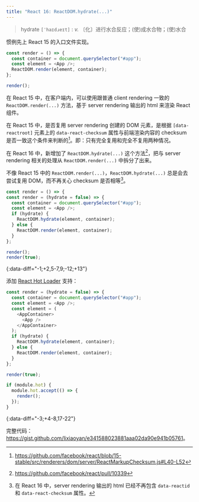 ```yaml
---
title: "React 16: ReactDOM.hydrate(...)"
---
```


> hydrate `[ˈhaɪdɹeɪt]`
  : *v.* 〔化〕进行水合反应；(使)成水合物；(使)水合

惯例先上 React 15 的入口文件实现。

``` javascript
const render = () => {
  const container = document.querySelector("#app");
  const element = <App />;
  ReactDOM.render(element, container);
};

render();
```

在 React 15 中，在客户端内，可以使用跟普通 client rendering 一致的 `ReactDOM.render(...)` 方法，基于 server rendering 输出的 html 来渲染 React 组件。

在 React 15 中，是否复用 server rendering 创建的 DOM 元素，是根据 `[data-reactroot]` 元素上的 `data-react-checksum` 属性与前端渲染内容的 checksum 是否一致这个条件来判断的[^1]。即：只有完全复用和完全不复用两种情况。

在 React 16 中，新增加了 `ReactDOM.hydrate(...)` 这个方法[^2]，把与 server rendering 相关的处理从 `ReactDOM.render(...)` 中拆分了出来。

不像 React 15 中的 `ReactDOM.render(...)`，`ReactDOM.hydrate(...)` 总是会去尝试复用 DOM，而不再关心 checksum 是否相等[^3]。

``` javascript
const render = () => {
const render = (hydrate = false) => {
  const container = document.querySelector("#app");
  const element = <App />;
  if (hydrate) {
    ReactDOM.hydrate(element, container);
  } else {
    ReactDOM.render(element, container);
  }
};

render();
render(true);
```
{:data-diff="-1;+2,5-7,9;-12;+13"}

添加 [React Hot Loader](https://github.com/gaearon/react-hot-loader) 支持：

``` javascript
const render = (hydrate = false) => {
  const container = document.querySelector("#app");
  const element = <App />;
  const element = (
    <AppContainer>
      <App />
    </AppContainer>
  );
  if (hydrate) {
    ReactDOM.hydrate(element, container);
  } else {
    ReactDOM.render(element, container);
  }
};

render(true);

if (module.hot) {
  module.hot.accept(() => {
    render();
  });
}
```
{:data-diff="-3;+4-8,17-22"}

完整代码：<https://gist.github.com/lixiaoyan/e341588023881aaa02da90e941b05761>。

[^1]: <https://github.com/facebook/react/blob/15-stable/src/renderers/dom/server/ReactMarkupChecksum.js#L40-L52>
[^2]: <https://github.com/facebook/react/pull/10339>
[^3]: 在 React 16 中，server rendering 输出的 html 已经不再包含 `data-reactid` 和 `data-react-checksum` 属性。
